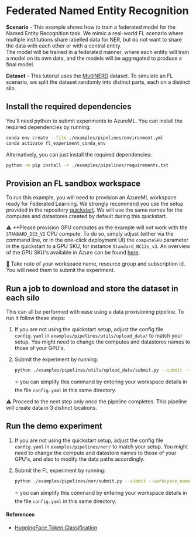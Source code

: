 # Federated Named Entity Recognition

**Scenario** - This example shows how to train a federated model for the Named Entity Recognition task. We mimic a real-world FL scenario where multiple institutions share labelled data for NER, but do not want to share the data with each other or with a central entity.  
The model will be trained in a federated manner, where each entity will train a model on its own data, and the models will be aggregated to produce a final model.

**Dataset** - This tutorial uses the [MutliNERD](https://github.com/Babelscape/multinerd/blob/master/README.md) dataset. To simulate an FL scenario, we split the dataset randomly into distinct parts, each on a distinct silo.

## Install the required dependencies

You'll need python to submit experiments to AzureML. You can install the required dependencies by running:

```bash
conda env create --file ./examples/pipelines/environment.yml
conda activate fl_experiment_conda_env
```

Alternatively, you can just install the required dependencies:

```bash
python -m pip install -r ./examples/pipelines/requirements.txt
```

## Provision an FL sandbox workspace

To run this example, you will need to provision an AzureML workspace ready for Federated Learning. We strongly recommend you use the setup provided in the repository [quickstart](../quickstart.md). We will use the same names for the computes and datastores created by default during this quickstart.

:warning: **Please provision GPU computes as the example will not work with the `STANDARD_DS3_V2` CPU compute. To do so, simply adjust (either via the command line, or in the one-click deployment UI) the `computeSKU` parameter in the quickstart to a GPU SKU, for instance `Standard_NC12s_v3`. An overview of the GPU SKU's available in Azure can be found [here](https://learn.microsoft.com/en-us/azure/virtual-machines/sizes-gpu).

:notebook: Take note of your workspace name, resource group and subscription id. You will need them to submit the experiment.

## Run a job to download and store the dataset in each silo

This can all be performed with ease using a data provisioning pipeline. To run it follow these steps:

1. If you are not using the quickstart setup, adjust the config file  `config.yaml` in `examples/pipelines/utils/upload_data/` to match your setup. You might need to change the computes and datastores names to those of your GPU's.

2. Submit the experiment by running:

   ```bash
   python ./examples/pipelines/utils/upload_data/submit.py --submit --example NER --workspace_name "<workspace-name>" --resource_group "<resource-group-name>" --subscription_id "<subscription-id>"
   ```

    :star: you can simplify this command by entering your workspace details in the file `config.yaml` in this same directory.

:warning: Proceed to the next step only once the pipeline completes. This pipeline will create data in 3 distinct locations.

## Run the demo experiment

1. If you are not using the quickstart setup, adjust the config file  `config.yaml` in `examples/pipelines/ner/` to match your setup. You might need to change the compute and datastore names to those of your GPU's, and also to modify the data paths accordingly.

2. Submit the FL experiment by running:

   ```bash
   python ./examples/pipelines/ner/submit.py --submit --workspace_name "<workspace-name>" --resource_group "<resource-group-name>" --subscription_id "<subscription-id>"
   ```

    :star: you can simplify this command by entering your workspace details in the file `config.yaml` in this same directory.

#### References

- [HuggingFace Token Classification](https://huggingface.co/course/chapter7/2?fw=pt#token-classification)
